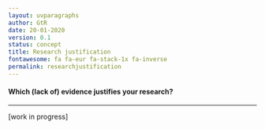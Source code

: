 ```yaml
---
layout: uvparagraphs
author: GtR
date: 20-01-2020
version: 0.1
status: concept
title: Research justification
fontawesome: fa fa-eur fa-stack-1x fa-inverse
permalink: researchjustification
---
```


#### Which (lack of) evidence justifies your research?

---

[work in progress]